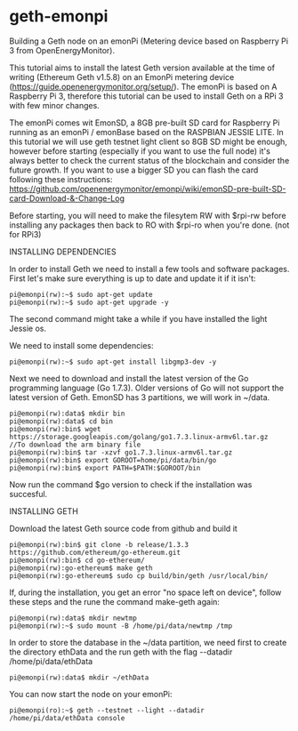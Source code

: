 # geth-emonpi
Building a Geth node on an emonPi (Metering device based on Raspberry Pi 3 from OpenEnergyMonitor). 

This tutorial aims to install the latest Geth version available at the time of writing (Ethereum Geth v1.5.8) on an EmonPi metering device (https://guide.openenergymonitor.org/setup/). The emonPi is based on A Raspberry Pi 3, therefore this tutorial can be used to install Geth on a RPi 3 with few minor changes.

The emonPi comes wit EmonSD, a 8GB pre-built SD card for Raspberry Pi running as an emonPi / emonBase based on the RASPBIAN JESSIE LITE. 
In this tutorial we will use geth testnet light client so 8GB SD might be enough, however before starting (especially if you want to use the full node) it's always better to check the current status of the blockchain and consider the future growth. 
If you want to use a bigger SD you can flash the card following these instructions: https://github.com/openenergymonitor/emonpi/wiki/emonSD-pre-built-SD-card-Download-&-Change-Log

Before starting, you will need to make the filesytem RW with $rpi-rw before installing any packages then back to RO with $rpi-ro when you're done. (not for RPi3)

INSTALLING DEPENDENCIES

In order to install Geth we need to install a few tools and software packages. First let's make sure everything is up to date and update it if it isn't:

```
pi@emonpi(rw):~$ sudo apt-get update
pi@emonpi(rw):~$ sudo apt-get upgrade -y
```

The second command might take a while if you have installed the light Jessie os.

We need to install some dependencies:
```
pi@emonpi(rw):~$ sudo apt-get install libgmp3-dev -y
```
Next we need to download and install the latest version of the Go programming language (Go 1.7.3). Older versions of Go will not support the latest version of Geth. EmonSD has 3 partitions, we will work in ~/data.
```
pi@emonpi(rw):data$ mkdir bin
pi@emonpi(rw):data$ cd bin
pi@emonpi(rw):bin$ wget https://storage.googleapis.com/golang/go1.7.3.linux-armv6l.tar.gz  //To download the arm binary file
pi@emonpi(rw):bin$ tar -xzvf go1.7.3.linux-armv6l.tar.gz
pi@emonpi(rw):bin$ export GOROOT=home/pi/data/bin/go
pi@emonpi(rw):bin$ export PATH=$PATH:$GOROOT/bin
```
Now run the command $go version to check if the installation was succesful.

INSTALLING GETH

Download the latest Geth source code from github and build it 
```
pi@emonpi(rw):bin$ git clone -b release/1.3.3 https://github.com/ethereum/go-ethereum.git
pi@emonpi(rw):bin$ cd go-ethereum/
pi@emonpi(rw):go-ethereum$ make geth
pi@emonpi(rw):go-ethereum$ sudo cp build/bin/geth /usr/local/bin/
```
If, during the installation, you get an error "no space left on device", follow these steps and the rune the command make-geth again:
```
pi@emonpi(rw):data$ mkdir newtmp
pi@emonpi(rw):~$ sudo mount -B /home/pi/data/newtmp /tmp
```
In order to store the database in the ~/data partition, we need first to create the directory ethData and the run geth with the flag --datadir /home/pi/data/ethData
```
pi@emonpi(rw):data$ mkdir ~/ethData
```
You can now start the node on your emonPi:
```
pi@emonpi(ro):~$ geth --testnet --light --datadir /home/pi/data/ethData console
```
